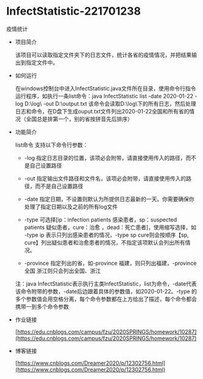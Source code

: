 # InfectStatistic-221701238
疫情统计

* 项目简介

    该项目可以读取指定文件夹下的日志文件，统计各省的疫情情况，并把结果输出到指定文件中。
    
* 如何运行

    在windows控制台中进入InfectStatistic.java文件所在目录，使用命令行指令运行程序，如执行一条list命令：java InfectStatistic list -date 2020-01-22 -log D:\log\ -out D:\output.txt 该命令会读取D:\log\下的所有日志，然后处理日志和命令，在D盘下生成ouput.txt文件列出2020-01-22全国和所有省的情况（全国总是排第一个，别的省按拼音先后排序）

* 功能简介

    list命令 支持以下命令行参数： 
    
    * -log 指定日志目录的位置，该项必会附带，请直接使用传入的路径，而不是自己设置路径
    
    * -out 指定输出文件路径和文件名，该项必会附带，请直接使用传入的路径，而不是自己设置路径
    
    * -date 指定日期，不设置则默认为所提供日志最新的一天。你需要确保你处理了指定日期以及之前的所有log文件
    
    * -type 可选择[ip：infection patients 感染患者，sp：suspected patients 疑似患者，cure：治愈 ，dead：死亡患者]，使用缩写选择，如 -type ip 表示只列出感染患者的情况，-type sp cure则会按顺序【sp, cure】列出疑似患者和治愈患者的情况，不指定该项默认会列出所有情况。
    
    * -province 指定列出的省，如-province 福建，则只列出福建，-province 全国 浙江则只会列出全国、浙江

    注：java InfectStatistic表示执行主类InfectStatistic，list为命令，-date代表该命令附带的参数，-date后边跟着具体的参数值，如2020-01-22。-type 的多个参数值会用空格分离，每个命令参数都在上方给出了描述，每个命令都会携带一到多个命令参数

* 作业链接

    [https://edu.cnblogs.com/campus/fzu/2020SPRINGS/homework/10287](https://edu.cnblogs.com/campus/fzu/2020SPRINGS/homework/10287)

* 博客链接

    [https://www.cnblogs.com/Dreamer2020/p/12302756.html](https://www.cnblogs.com/Dreamer2020/p/12302756.html)
